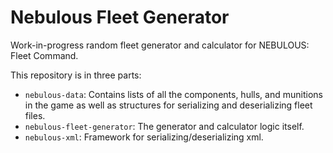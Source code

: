 # Nebulous Fleet Generator

Work-in-progress random fleet generator and calculator for NEBULOUS: Fleet Command.

This repository is in three parts:
- `nebulous-data`: Contains lists of all the components, hulls, and munitions in
  the game as well as structures for serializing and deserializing fleet files.
- `nebulous-fleet-generator`: The generator and calculator logic itself.
- `nebulous-xml`: Framework for serializing/deserializing xml.
